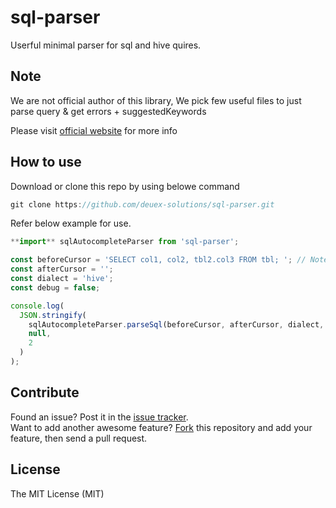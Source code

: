 # sql-parser
Userful minimal parser for sql and hive quires.


## Note

We are not official author of this library, We pick few useful files to just parse query & get errors + suggestedKeywords

Please visit  [official website](https://docs.gethue.com/developer/api/#sql-autocompletion) for more info


## How to use

Download or clone this repo by using belowe command

```js
git clone https://github.com/deuex-solutions/sql-parser.git
```
Refer below example for use.

```js
**import** sqlAutocompleteParser from 'sql-parser';

const beforeCursor = 'SELECT col1, col2, tbl2.col3 FROM tbl; '; // Note extra space at end
const afterCursor = '';
const dialect = 'hive';
const debug = false;

console.log(
  JSON.stringify(
    sqlAutocompleteParser.parseSql(beforeCursor, afterCursor, dialect, debug),
    null,
    2
  )
);
```
## Contribute

Found an issue? Post it in the [issue tracker](https://github.com/deuex-solutions/sql-parser/issues). <br> 
Want to add another awesome feature? [Fork](https://github.com/deuex-solutions/sql-parser/fork) this repository and add your feature, then send a pull request.

## License
The MIT License (MIT)
